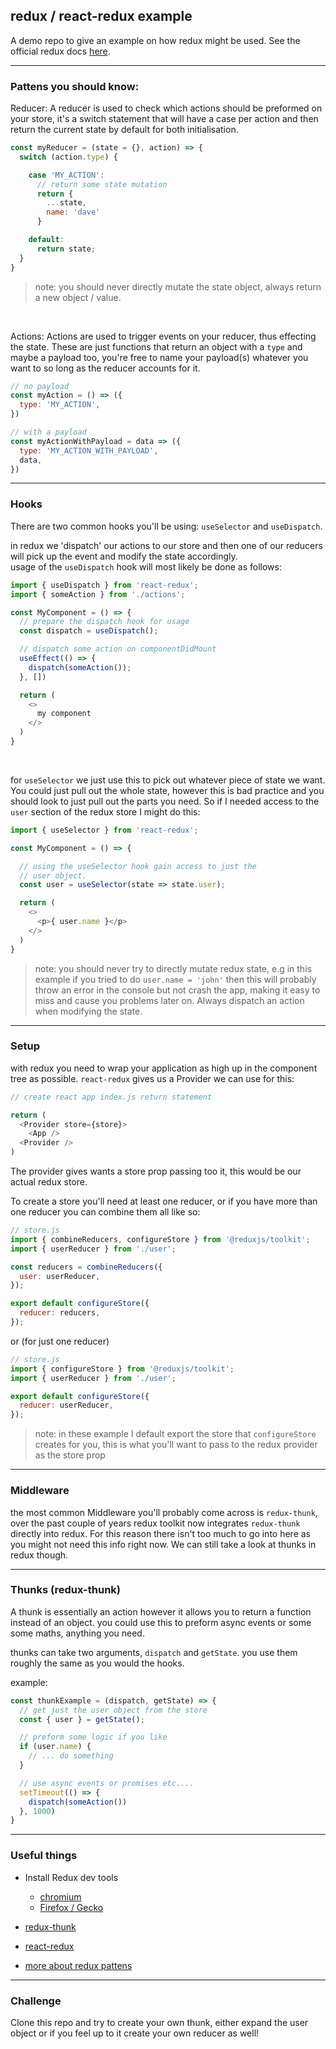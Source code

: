 ## redux / react-redux example
A demo repo to give an example on how redux might be used.
See the official redux docs [here](https://redux.js.org/usage/).

---

### Pattens you should know: 

Reducer:
A reducer is used to check which actions should be preformed on your store, it's a switch statement that will have a case per action and then return the current state by default for both initialisation.

```js
const myReducer = (state = {}, action) => {
  switch (action.type) {

    case 'MY_ACTION':
      // return some state mutation
      return {
        ...state,
        name: 'dave'
      }

    default:
      return state;
  }
}
```

> note: you should never directly mutate the state object, always return a new object / value.

<br />

Actions:
Actions are used to trigger events on your reducer, thus effecting the state. These are just functions that return an object with a `type` and maybe a payload too, you're free to name your payload(s) whatever you want to so long as the reducer accounts for it.

```js
// no payload
const myAction = () => ({
  type: 'MY_ACTION',
})

// with a payload
const myActionWithPayload = data => ({
  type: 'MY_ACTION_WITH_PAYLOAD',
  data,
})
```

---

### Hooks

There are two common hooks you'll be using: `useSelector` and `useDispatch`.

in redux we 'dispatch' our actions to our store and then one of our reducers will pick up the event and modify the state accordingly. <br />
usage of the `useDispatch` hook will most likely be done as follows:
```js
import { useDispatch } from 'react-redux';
import { someAction } from './actions';  

const MyComponent = () => {
  // prepare the dispatch hook for usage
  const dispatch = useDispatch();

  // dispatch some action on componentDidMount
  useEffect(() => {
    dispatch(someAction());
  }, [])

  return (
    <>
      my component
    </>
  )
}
```

<br />

for `useSelector` we just use this to pick out whatever piece of state we want. You could just pull out the whole state, however this is bad practice and you should look to just pull out the parts you need. So if I needed access to the `user` section of the redux store I might do this:
```js
import { useSelector } from 'react-redux';

const MyComponent = () => {

  // using the useSelector hook gain access to just the 
  // user object.
  const user = useSelector(state => state.user);

  return (
    <>
      <p>{ user.name }</p>
    </>
  )
}
```
> note: you should never try to directly mutate redux state, e.g in this example if you tried to do `user.name = 'john'` then this will probably throw an error in the console but not crash the app, making it easy to miss and cause you problems later on. Always dispatch an action when modifying the state.

---

### Setup
with redux you need to wrap your application as high up in the component tree as possible. `react-redux` gives us a Provider we can use for this:
```js
// create react app index.js return statement

return (
  <Provider store={store}> 
    <App />
  <Provider />
)
```

The provider gives wants a store prop passing too it, this would be our actual redux store. 

To create a store you'll need at least one reducer, or if you have more than one reducer you can combine them all like so:
```js
// store.js
import { combineReducers, configureStore } from '@reduxjs/toolkit';
import { userReducer } from './user';

const reducers = combineReducers({
  user: userReducer,
});

export default configureStore({
  reducer: reducers,
});
```
or (for just one reducer)
```js
// store.js
import { configureStore } from '@reduxjs/toolkit';
import { userReducer } from './user';

export default configureStore({
  reducer: userReducer,
});
```

> note: in these example I default export the store that `configureStore` creates for you, this is what you'll want to pass to the redux provider as the store prop

---

### Middleware
the most common Middleware you'll probably come across is `redux-thunk`, over the past couple of years redux toolkit now integrates `redux-thunk` directly into redux. For this reason there isn't too much to go into here as you might not need this info right now. We can still take a look at thunks in redux though.

---

### Thunks (redux-thunk)
A thunk is essentially an action however it allows you to return a function instead of an object. you could use this to preform async events or some some maths, anything you need.

thunks can take two arguments, `dispatch` and `getState`. you use them roughly the same as you would the hooks.

example:
```js
const thunkExample = (dispatch, getState) => {
  // get just the user object from the store
  const { user } = getState();

  // preform some logic if you like
  if (user.name) {
    // ... do something
  }

  // use async events or promises etc....
  setTimeout(() => {
    dispatch(someAction())
  }, 1000)
}
```

---

### Useful things
- Install Redux dev tools
  - [chromium](https://chrome.google.com/webstore/detail/redux-devtools/lmhkpmbekcpmknklioeibfkpmmfibljd?hl=en)
  - [Firefox / Gecko](https://addons.mozilla.org/en-GB/firefox/addon/reduxdevtools/)

- [redux-thunk](https://github.com/reduxjs/redux-thunk)
- [react-redux](https://react-redux.js.org/introduction/getting-started)
- [more about redux pattens](https://redux.js.org/tutorials/fundamentals/part-7-standard-patterns)

---
### Challenge

Clone this repo and try to create your own thunk, either expand the user object or if you feel up to it create your own reducer as well!

